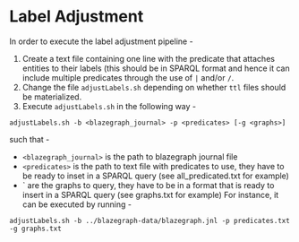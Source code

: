 # Label Adjustment

In order to execute the label adjustment pipeline -
1. Create a text file containing one line with the predicate that attaches entities to their labels (this should be in SPARQL format and hence it can include multiple predicates through the use of `|` and/or `/`.
1. Change the file `adjustLabels.sh` depending on whether `ttl` files should be materialized.
1. Execute `adjustLabels.sh` in the following way -
```
adjustLabels.sh -b <blazegraph_journal> -p <predicates> [-g <graphs>]
```
such that -
* `<blazegraph_journal>` is the path to blazegraph journal file
* `<predicates>` is the path to text file with predicates to use, they have to be ready to inset in a SPARQL query (see all\_predicated.txt for example)
* `<graphs> are the graphs to query, they have to be in a format that is ready to insert in a SPARQL query (see graphs.txt for example)
For instance, it can be executed by running -
```
adjustLabels.sh -b ../blazegraph-data/blazegraph.jnl -p predicates.txt -g graphs.txt
```

